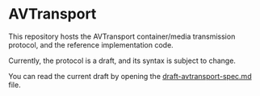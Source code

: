 AVTransport
===========
This repository hosts the AVTransport container/media transmission protocol, and the reference implementation code.

Currently, the protocol is a draft, and its syntax is subject to change.

You can read the current draft by opening the [draft-avtransport-spec.md](draft-avtransport-spec.md) file.
